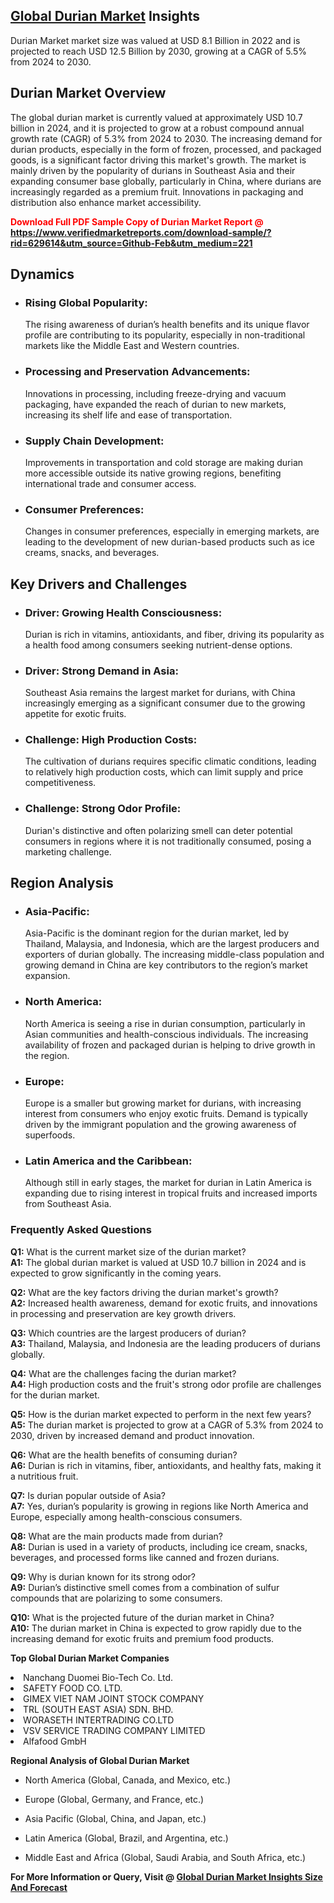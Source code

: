 <h2><a href="https://www.verifiedmarketreports.com/download-sample/?rid=629614&amp;utm_source=Github&amp;utm_medium=221" target="_blank">Global Durian Market</a> Insights</h2><p>Durian Market market size was valued at USD 8.1 Billion in 2022 and is projected to reach USD 12.5 Billion by 2030, growing at a CAGR of 5.5% from 2024 to 2030.</p><p> <h2>Durian Market Overview</h2> <p>The global durian market is currently valued at approximately USD 10.7 billion in 2024, and it is projected to grow at a robust compound annual growth rate (CAGR) of 5.3% from 2024 to 2030. The increasing demand for durian products, especially in the form of frozen, processed, and packaged goods, is a significant factor driving this market's growth. The market is mainly driven by the popularity of durians in Southeast Asia and their expanding consumer base globally, particularly in China, where durians are increasingly regarded as a premium fruit. Innovations in packaging and distribution also enhance market accessibility. </p> <p><strong><p><span class=""><span style="color: #ff0000;"><strong>Download Full PDF Sample Copy of Durian Market Report</strong> @ </span><a href="https://www.verifiedmarketreports.com/download-sample/?rid=629614&amp;utm_source=Github-Feb&amp;utm_medium=221" target="_blank">https://www.verifiedmarketreports.com/download-sample/?rid=629614&amp;utm_source=Github-Feb&amp;utm_medium=221</a></span></p></strong></p> <h2>Dynamics</h2> <ul> <li><h3>Rising Global Popularity:</h3> The rising awareness of durian’s health benefits and its unique flavor profile are contributing to its popularity, especially in non-traditional markets like the Middle East and Western countries.</li> <li><h3>Processing and Preservation Advancements:</h3> Innovations in processing, including freeze-drying and vacuum packaging, have expanded the reach of durian to new markets, increasing its shelf life and ease of transportation.</li> <li><h3>Supply Chain Development:</h3> Improvements in transportation and cold storage are making durian more accessible outside its native growing regions, benefiting international trade and consumer access.</li> <li><h3>Consumer Preferences:</h3> Changes in consumer preferences, especially in emerging markets, are leading to the development of new durian-based products such as ice creams, snacks, and beverages.</li> </ul> <h2>Key Drivers and Challenges</h2> <ul> <li><h3>Driver: Growing Health Consciousness:</h3> Durian is rich in vitamins, antioxidants, and fiber, driving its popularity as a health food among consumers seeking nutrient-dense options.</li> <li><h3>Driver: Strong Demand in Asia:</h3> Southeast Asia remains the largest market for durians, with China increasingly emerging as a significant consumer due to the growing appetite for exotic fruits.</li> <li><h3>Challenge: High Production Costs:</h3> The cultivation of durians requires specific climatic conditions, leading to relatively high production costs, which can limit supply and price competitiveness.</li> <li><h3>Challenge: Strong Odor Profile:</h3> Durian's distinctive and often polarizing smell can deter potential consumers in regions where it is not traditionally consumed, posing a marketing challenge.</li> </ul> <h2>Region Analysis</h2> <ul> <li><h3>Asia-Pacific:</h3> Asia-Pacific is the dominant region for the durian market, led by Thailand, Malaysia, and Indonesia, which are the largest producers and exporters of durian globally. The increasing middle-class population and growing demand in China are key contributors to the region’s market expansion.</li> <li><h3>North America:</h3> North America is seeing a rise in durian consumption, particularly in Asian communities and health-conscious individuals. The increasing availability of frozen and packaged durian is helping to drive growth in the region.</li> <li><h3>Europe:</h3> Europe is a smaller but growing market for durians, with increasing interest from consumers who enjoy exotic fruits. Demand is typically driven by the immigrant population and the growing awareness of superfoods.</li> <li><h3>Latin America and the Caribbean:</h3> Although still in early stages, the market for durian in Latin America is expanding due to rising interest in tropical fruits and increased imports from Southeast Asia.</li> </ul> <h3>Frequently Asked Questions</h3> <p><strong>Q1:</strong> What is the current market size of the durian market?<br><strong>A1:</strong> The global durian market is valued at USD 10.7 billion in 2024 and is expected to grow significantly in the coming years.</p> <p><strong>Q2:</strong> What are the key factors driving the durian market's growth?<br><strong>A2:</strong> Increased health awareness, demand for exotic fruits, and innovations in processing and preservation are key growth drivers.</p> <p><strong>Q3:</strong> Which countries are the largest producers of durian?<br><strong>A3:</strong> Thailand, Malaysia, and Indonesia are the leading producers of durians globally.</p> <p><strong>Q4:</strong> What are the challenges facing the durian market?<br><strong>A4:</strong> High production costs and the fruit's strong odor profile are challenges for the durian market.</p> <p><strong>Q5:</strong> How is the durian market expected to perform in the next few years?<br><strong>A5:</strong> The durian market is projected to grow at a CAGR of 5.3% from 2024 to 2030, driven by increased demand and product innovation.</p> <p><strong>Q6:</strong> What are the health benefits of consuming durian?<br><strong>A6:</strong> Durian is rich in vitamins, fiber, antioxidants, and healthy fats, making it a nutritious fruit.</p> <p><strong>Q7:</strong> Is durian popular outside of Asia?<br><strong>A7:</strong> Yes, durian’s popularity is growing in regions like North America and Europe, especially among health-conscious consumers.</p> <p><strong>Q8:</strong> What are the main products made from durian?<br><strong>A8:</strong> Durian is used in a variety of products, including ice cream, snacks, beverages, and processed forms like canned and frozen durians.</p> <p><strong>Q9:</strong> Why is durian known for its strong odor?<br><strong>A9:</strong> Durian’s distinctive smell comes from a combination of sulfur compounds that are polarizing to some consumers.</p> <p><strong>Q10:</strong> What is the projected future of the durian market in China?<br><strong>A10:</strong> The durian market in China is expected to grow rapidly due to the increasing demand for exotic fruits and premium food products.</p> </p><p><strong>Top Global Durian Market Companies</strong></p><div data-test-id=""><p><li>Nanchang Duomei Bio-Tech Co. Ltd.</li><li> SAFETY FOOD CO. LTD.</li><li> GIMEX VIET NAM JOINT STOCK COMPANY</li><li> TRL (SOUTH EAST ASIA) SDN. BHD.</li><li> WORASETH INTERTRADING CO.LTD</li><li> VSV SERVICE TRADING COMPANY LIMITED</li><li> Alfafood GmbH</li></p><div><strong>Regional Analysis of&nbsp;Global Durian Market</strong></div><ul><li dir="ltr"><p dir="ltr">North America&nbsp;(Global, Canada, and Mexico, etc.)</p></li><li dir="ltr"><p dir="ltr">Europe (Global, Germany, and France, etc.)</p></li><li dir="ltr"><p dir="ltr">Asia Pacific&nbsp;(Global, China, and Japan, etc.)</p></li><li dir="ltr"><p dir="ltr">Latin America&nbsp;(Global, Brazil, and Argentina, etc.)</p></li><li dir="ltr">Middle East and Africa&nbsp;(Global, Saudi Arabia, and South Africa, etc.)</li></ul><p><strong>For More Information or Query, Visit @&nbsp;</strong><strong><a href="https://www.verifiedmarketreports.com/product/durian-market/?utm_source=Github&amp;utm_medium=221" target="_blank">Global Durian Market Insights Size And Forecast</a></strong></p></div>
